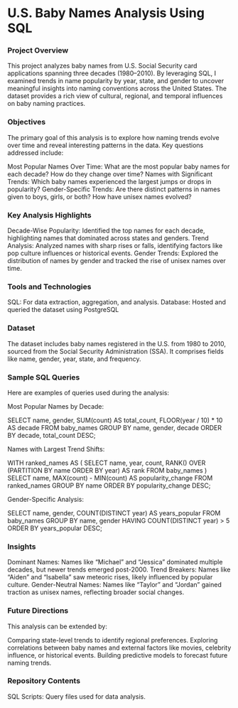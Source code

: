 # U.S. Baby Names Analysis Using SQL

### Project Overview

This project analyzes baby names from U.S. Social Security card applications spanning three decades (1980–2010). By leveraging SQL, I examined trends in name popularity by year, state, and gender to uncover meaningful insights into naming conventions across the United States. The dataset provides a rich view of cultural, regional, and temporal influences on baby naming practices.

### Objectives

The primary goal of this analysis is to explore how naming trends evolve over time and reveal interesting patterns in the data. Key questions addressed include:

Most Popular Names Over Time: What are the most popular baby names for each decade? How do they change over time?
Names with Significant Trends: Which baby names experienced the largest jumps or drops in popularity?
Gender-Specific Trends: Are there distinct patterns in names given to boys, girls, or both? How have unisex names evolved?

### Key Analysis Highlights
Decade-Wise Popularity: Identified the top names for each decade, highlighting names that dominated across states and genders.
Trend Analysis: Analyzed names with sharp rises or falls, identifying factors like pop culture influences or historical events.
Gender Trends: Explored the distribution of names by gender and tracked the rise of unisex names over time.

### Tools and Technologies
SQL: For data extraction, aggregation, and analysis.
Database: Hosted and queried the dataset using PostgreSQL

### Dataset
The dataset includes baby names registered in the U.S. from 1980 to 2010, sourced from the Social Security Administration (SSA). It comprises fields like name, gender, year, state, and frequency.

### Sample SQL Queries
Here are examples of queries used during the analysis:

Most Popular Names by Decade:

SELECT name, gender, SUM(count) AS total_count, FLOOR(year / 10) * 10 AS decade
FROM baby_names
GROUP BY name, gender, decade
ORDER BY decade, total_count DESC;

Names with Largest Trend Shifts:

WITH ranked_names AS (
    SELECT name, year, count,
           RANK() OVER (PARTITION BY name ORDER BY year) AS rank
    FROM baby_names
)
SELECT name, MAX(count) - MIN(count) AS popularity_change
FROM ranked_names
GROUP BY name
ORDER BY popularity_change DESC;

Gender-Specific Analysis:

SELECT name, gender, COUNT(DISTINCT year) AS years_popular
FROM baby_names
GROUP BY name, gender
HAVING COUNT(DISTINCT year) > 5
ORDER BY years_popular DESC;

### Insights

Dominant Names: Names like “Michael” and “Jessica” dominated multiple decades, but newer trends emerged post-2000.
Trend Breakers: Names like “Aiden” and “Isabella” saw meteoric rises, likely influenced by popular culture.
Gender-Neutral Names: Names like “Taylor” and “Jordan” gained traction as unisex names, reflecting broader social changes.

### Future Directions
This analysis can be extended by:

Comparing state-level trends to identify regional preferences.
Exploring correlations between baby names and external factors like movies, celebrity influence, or historical events.
Building predictive models to forecast future naming trends.

### Repository Contents
SQL Scripts: Query files used for data analysis.



